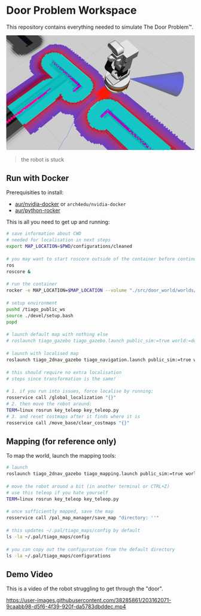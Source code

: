 # Door Problem Workspace

This repository contains everything needed to simulate The Door Problem™.

![robot is stuck](assets/Screenshot_20221121_212819.png)

> the robot is stuck

## Run with Docker

Prerequisities to install:

- [aur/nvidia-docker](https://aur.archlinux.org/packages/nvidia-docker) or `arch4edu/nvidia-docker`
- [aur/python-rocker](https://aur.archlinux.org/packages/python-rocker)

This is all you need to get up and running:

```bash
# save information about CWD
# needed for localisation in next steps
export MAP_LOCATION=$PWD/configurations/cleaned

# you may want to start roscore outside of the container before continuing
ros
roscore &

# run the container
rocker -e MAP_LOCATION=$MAP_LOCATION --volume "./src/door_world/worlds/door_world.xml":"/tiago_public_ws/src/tiago_simulation/tiago_gazebo/worlds/door_world.world" --volume "./src/door_world/meshes/door_world.dae":"/tiago_public_ws/src/tiago_simulation/tiago_gazebo/meshes/door_world.dae" --home --user --nvidia --x11 --privileged --network=host palroboticssl/tiago_tutorials:melodic

# setup environment
pushd /tiago_public_ws
source ./devel/setup.bash
popd

# launch default map with nothing else
# roslaunch tiago_gazebo tiago_gazebo.launch public_sim:=true world:=door_world

# launch with localised map
roslaunch tiago_2dnav_gazebo tiago_navigation.launch public_sim:=true world:=door_world map:=$MAP_LOCATION

# this should require no extra localisation
# steps since transformation is the same!

# 1. if you run into issues, force localise by running:
rosservice call /global_localization "{}"
# 2. then move the robot around:
TERM=linux rosrun key_teleop key_teleop.py
# 3. and reset costmaps after it finds where it is
rosservice call /move_base/clear_costmaps "{}"
```

## Mapping (for reference only)

To map the world, launch the mapping tools:

```bash
# launch
roslaunch tiago_2dnav_gazebo tiago_mapping.launch public_sim:=true world:=door_world

# move the robot around a bit (in another terminal or CTRL+Z)
# use this teleop if you hate yourself
TERM=linux rosrun key_teleop key_teleop.py

# once sufficiently mapped, save the map
rosservice call /pal_map_manager/save_map "directory: ''"

# this updates ~/.pal/tiago_maps/config by default
ls -la ~/.pal/tiago_maps/config

# you can copy out the configuration from the default directory
ls -la ~/.pal/tiago_maps/configurations
```

## Demo Video

This is a video of the robot struggling to get through the "door".

https://user-images.githubusercontent.com/38285861/203162071-9caabb98-d5f6-4f39-920f-da5783dbddec.mp4
